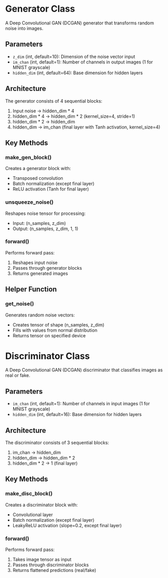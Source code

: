 # Generator Class

A Deep Convolutional GAN (DCGAN) generator that transforms random noise into images.

## Parameters
- `z_dim` (int, default=10): Dimension of the noise vector input
- `im_chan` (int, default=1): Number of channels in output images (1 for MNIST grayscale)
- `hidden_dim` (int, default=64): Base dimension for hidden layers

## Architecture
The generator consists of 4 sequential blocks:
1. Input noise → hidden_dim * 4
2. hidden_dim * 4 → hidden_dim * 2 (kernel_size=4, stride=1)
3. hidden_dim * 2 → hidden_dim
4. hidden_dim → im_chan (final layer with Tanh activation, kernel_size=4) 

## Key Methods
### make_gen_block()
Creates a generator block with:
- Transposed convolution
- Batch normalization (except final layer)
- ReLU activation (Tanh for final layer)

### unsqueeze_noise()
Reshapes noise tensor for processing:
- Input: (n_samples, z_dim)
- Output: (n_samples, z_dim, 1, 1)

### forward()
Performs forward pass:
1. Reshapes input noise
2. Passes through generator blocks
3. Returns generated images

## Helper Function
### get_noise()
Generates random noise vectors:
- Creates tensor of shape (n_samples, z_dim)
- Fills with values from normal distribution
- Returns tensor on specified device

# Discriminator Class

A Deep Convolutional GAN (DCGAN) discriminator that classifies images as real or fake.

## Parameters
- `im_chan` (int, default=1): Number of channels in input images (1 for MNIST grayscale)
- `hidden_dim` (int, default=16): Base dimension for hidden layers

## Architecture
The discriminator consists of 3 sequential blocks:
1. im_chan → hidden_dim
2. hidden_dim → hidden_dim * 2
3. hidden_dim * 2 → 1 (final layer)

## Key Methods
### make_disc_block()
Creates a discriminator block with:
- Convolutional layer
- Batch normalization (except final layer)
- LeakyReLU activation (slope=0.2, except final layer)

### forward()
Performs forward pass:
1. Takes image tensor as input
2. Passes through discriminator blocks
3. Returns flattened predictions (real/fake)